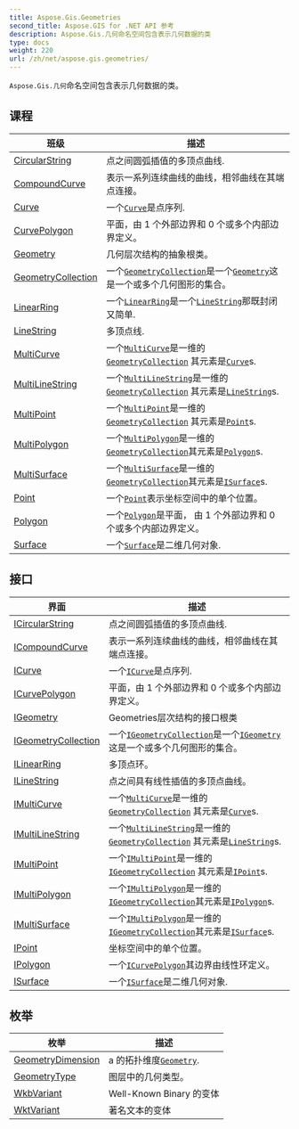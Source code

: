 ```yaml
---
title: Aspose.Gis.Geometries
second_title: Aspose.GIS for .NET API 参考
description: Aspose.Gis.几何命名空间包含表示几何数据的类
type: docs
weight: 220
url: /zh/net/aspose.gis.geometries/
---
```

`Aspose.Gis.几何`命名空间包含表示几何数据的类。

## 课程

| 班级 | 描述 |
| --- | --- |
| [CircularString](./circularstring/) | 点之间圆弧插值的多顶点曲线. |
| [CompoundCurve](./compoundcurve/) | 表示一系列连续曲线的曲线，相邻曲线在其端点连接。 |
| [Curve](./curve/) | 一个[`Curve`](../aspose.gis.geometries/curve/)是点序列. |
| [CurvePolygon](./curvepolygon/) | 平面，由 1 个外部边界和 0 个或多个内部边界定义。 |
| [Geometry](./geometry/) | 几何层次结构的抽象根类。 |
| [GeometryCollection](./geometrycollection/) | 一个[`GeometryCollection`](../aspose.gis.geometries/geometrycollection/)是一个[`Geometry`](../aspose.gis.geometries/geometry/)这是一个或多个几何图形的集合。 |
| [LinearRing](./linearring/) | 一个[`LinearRing`](../aspose.gis.geometries/linearring/)是一个[`LineString`](../aspose.gis.geometries/linestring/)那既封闭又简单. |
| [LineString](./linestring/) | 多顶点线. |
| [MultiCurve](./multicurve/) | 一个[`MultiCurve`](../aspose.gis.geometries/multicurve/)是一维的[`GeometryCollection`](../aspose.gis.geometries/geometrycollection/) 其元素是[`Curve`](../aspose.gis.geometries/curve/)s. |
| [MultiLineString](./multilinestring/) | 一个[`MultiLineString`](../aspose.gis.geometries/multilinestring/)是一维的[`GeometryCollection`](../aspose.gis.geometries/geometrycollection/) 其元素是[`LineString`](../aspose.gis.geometries/linestring/)s. |
| [MultiPoint](./multipoint/) | 一个[`MultiPoint`](../aspose.gis.geometries/multipoint/)是一维的[`GeometryCollection`](../aspose.gis.geometries/geometrycollection/) 其元素是[`Point`](../aspose.gis.geometries/point/)s. |
| [MultiPolygon](./multipolygon/) | 一个[`MultiPolygon`](../aspose.gis.geometries/multipolygon/)是一维的 [`GeometryCollection`](../aspose.gis.geometries/geometrycollection/)其元素是[`Polygon`](../aspose.gis.geometries/polygon/)s. |
| [MultiSurface](./multisurface/) | 一个[`MultiSurface`](../aspose.gis.geometries/multisurface/)是一维的[`GeometryCollection`](../aspose.gis.geometries/geometrycollection/)其元素是[`ISurface`](../aspose.gis.geometries/isurface/)s. |
| [Point](./point/) | 一个[`Point`](../aspose.gis.geometries/point/)表示坐标空间中的单个位置。 |
| [Polygon](./polygon/) | 一个[`Polygon`](../aspose.gis.geometries/polygon/)是平面， 由 1 个外部边界和 0 个或多个内部边界定义。 |
| [Surface](./surface/) | 一个[`Surface`](../aspose.gis.geometries/surface/)是二维几何对象. |
## 接口

| 界面 | 描述 |
| --- | --- |
| [ICircularString](./icircularstring/) | 点之间圆弧插值的多顶点曲线. |
| [ICompoundCurve](./icompoundcurve/) | 表示一系列连续曲线的曲线，相邻曲线在其端点连接。 |
| [ICurve](./icurve/) | 一个[`ICurve`](../aspose.gis.geometries/icurve/)是点序列. |
| [ICurvePolygon](./icurvepolygon/) | 平面，由 1 个外部边界和 0 个或多个内部边界定义。 |
| [IGeometry](./igeometry/) | Geometries层次结构的接口根类 |
| [IGeometryCollection](./igeometrycollection/) | 一个[`IGeometryCollection`](../aspose.gis.geometries/igeometrycollection/)是一个[`IGeometry`](../aspose.gis.geometries/igeometry/)这是一个或多个几何图形的集合。 |
| [ILinearRing](./ilinearring/) | 多顶点环。 |
| [ILineString](./ilinestring/) | 点之间具有线性插值的多顶点曲线。 |
| [IMultiCurve](./imulticurve/) | 一个[`MultiCurve`](../aspose.gis.geometries/multicurve/)是一维的[`GeometryCollection`](../aspose.gis.geometries/geometrycollection/) 其元素是[`Curve`](../aspose.gis.geometries/curve/)s. |
| [IMultiLineString](./imultilinestring/) | 一个[`MultiLineString`](../aspose.gis.geometries/multilinestring/)是一维的[`GeometryCollection`](../aspose.gis.geometries/geometrycollection/) 其元素是[`LineString`](../aspose.gis.geometries/linestring/)s. |
| [IMultiPoint](./imultipoint/) | 一个[`IMultiPoint`](../aspose.gis.geometries/imultipoint/)是一维的[`IGeometryCollection`](../aspose.gis.geometries/igeometrycollection/) 其元素是[`IPoint`](../aspose.gis.geometries/ipoint/)s. |
| [IMultiPolygon](./imultipolygon/) | 一个[`IMultiPolygon`](../aspose.gis.geometries/imultipolygon/)是一维的 [`IGeometryCollection`](../aspose.gis.geometries/igeometrycollection/)其元素是[`IPolygon`](../aspose.gis.geometries/ipolygon/)s. |
| [IMultiSurface](./imultisurface/) | 一个[`IMultiPolygon`](../aspose.gis.geometries/imultipolygon/)是一维的[`IGeometryCollection`](../aspose.gis.geometries/igeometrycollection/)其元素是[`ISurface`](../aspose.gis.geometries/isurface/)s. |
| [IPoint](./ipoint/) | 坐标空间中的单个位置。 |
| [IPolygon](./ipolygon/) | 一个[`ICurvePolygon`](../aspose.gis.geometries/icurvepolygon/)其边界由线性环定义。 |
| [ISurface](./isurface/) | 一个[`ISurface`](../aspose.gis.geometries/isurface/)是二维几何对象. |
## 枚举

| 枚举 | 描述 |
| --- | --- |
| [GeometryDimension](./geometrydimension/) | a 的拓扑维度[`Geometry`](../aspose.gis.geometries/geometry/). |
| [GeometryType](./geometrytype/) | 图层中的几何类型。 |
| [WkbVariant](./wkbvariant/) | Well-Known Binary 的变体 |
| [WktVariant](./wktvariant/) | 著名文本的变体 |


